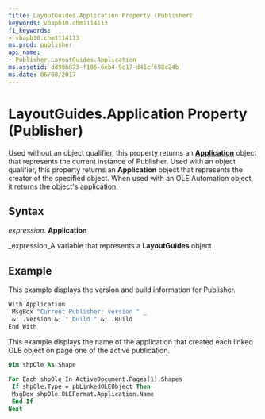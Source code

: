 ```yaml
---
title: LayoutGuides.Application Property (Publisher)
keywords: vbapb10.chm1114113
f1_keywords:
- vbapb10.chm1114113
ms.prod: publisher
api_name:
- Publisher.LayoutGuides.Application
ms.assetid: dd90b873-f106-6eb4-9c17-d41cf698c24b
ms.date: 06/08/2017
---
```



# LayoutGuides.Application Property (Publisher)

Used without an object qualifier, this property returns an  **[Application](Publisher.Application.md)** object that represents the current instance of Publisher. Used with an object qualifier, this property returns an  **Application** object that represents the creator of the specified object. When used with an OLE Automation object, it returns the object's application.


## Syntax

 _expression_. **Application**

 _expression_A variable that represents a  **LayoutGuides** object.


## Example

This example displays the version and build information for Publisher.


```vb
With Application 
 MsgBox "Current Publisher: version " _ 
 &; .Version &; " build " &; .Build 
End With
```

This example displays the name of the application that created each linked OLE object on page one of the active publication.




```vb
Dim shpOle As Shape 
 
For Each shpOle In ActiveDocument.Pages(1).Shapes 
 If shpOle.Type = pbLinkedOLEObject Then 
 MsgBox shpOle.OLEFormat.Application.Name 
 End If 
Next
```


